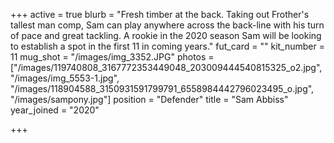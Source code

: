 +++
active = true
blurb = "Fresh timber at the back. Taking out Frother's tallest man comp, Sam can play anywhere across the back-line with his turn of pace and great tackling. A rookie in the 2020 season Sam will be looking to establish a spot in the first 11 in coming years."
fut_card = ""
kit_number = 11
mug_shot = "/images/img_3352.JPG"
photos = ["/images/119740808_3167772353449048_203009444540815325_o2.jpg", "/images/img_5553-1.jpg", "/images/118904588_3150931591799791_6558984442796023495_o.jpg", "/images/sampony.jpg"]
position = "Defender"
title = "Sam Abbiss"
year_joined = "2020"

+++
